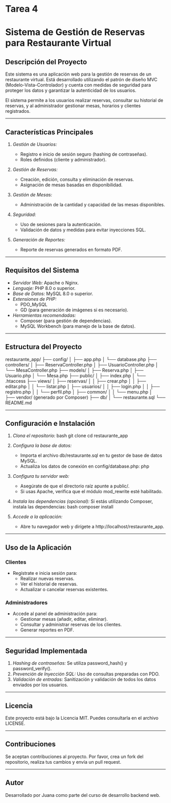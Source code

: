 # Tarea 4
# Sistema de Gestión de Reservas para Restaurante Virtual

## Descripción del Proyecto

Este sistema es una aplicación web para la gestión de reservas de un restaurante virtual. Está desarrollado utilizando el patrón de diseño MVC (Modelo-Vista-Controlador) y cuenta con medidas de seguridad para proteger los datos y garantizar la autenticidad de los usuarios.

El sistema permite a los usuarios realizar reservas, consultar su historial de reservas, y al administrador gestionar mesas, horarios y clientes registrados.

---

## Características Principales

1. *Gestión de Usuarios:*
   - Registro e inicio de sesión seguro (hashing de contraseñas).
   - Roles definidos (cliente y administrador).

2. *Gestión de Reservas:*
   - Creación, edición, consulta y eliminación de reservas.
   - Asignación de mesas basadas en disponibilidad.

3. *Gestión de Mesas:*
   - Administración de la cantidad y capacidad de las mesas disponibles.

4. *Seguridad:*
   - Uso de sesiones para la autenticación.
   - Validación de datos y medidas para evitar inyecciones SQL.

5. *Generación de Reportes:*
   - Reporte de reservas generados en formato PDF.

---

## Requisitos del Sistema

- *Servidor Web:* Apache o Nginx.
- *Lenguaje:* PHP 8.0 o superior.
- *Base de Datos:* MySQL 8.0 o superior.
- *Extensiones de PHP:*
  - PDO_MySQL
  - GD (para generación de imágenes si es necesario).
- *Herramientas recomendadas:*
  - Composer (para gestión de dependencias).
  - MySQL Workbench (para manejo de la base de datos).

---

## Estructura del Proyecto


restaurante_app/
├── config/
│   ├── app.php
│   └── database.php
├── controllers/
│   ├── ReservaController.php
│   ├── UsuarioController.php
│   └── MesaController.php
├── models/
│   ├── Reserva.php
│   ├── Usuario.php
│   └── Mesa.php
├── public/
│   ├── index.php
│   └── .htaccess
├── views/
│   ├── reservas/
│   │   ├── crear.php
│   │   ├── editar.php
│   │   └── listar.php
│   ├── usuarios/
│   │   ├── login.php
│   │   ├── registro.php
│   │   └── perfil.php
│   ├── common/
│   │   └── menu.php
│   
├── vendor/ (generado por Composer)
├── db/
│   └── restaurante.sql
└── README.md


---

## Configuración e Instalación

1. *Clona el repositorio:*
   bash
   git clone <url-del-repositorio>
   cd restaurante_app
   

2. *Configura la base de datos:*
   - Importa el archivo db/restaurante.sql en tu gestor de base de datos MySQL.
   - Actualiza los datos de conexión en config/database.php:
     php
     <?php
     define('DB_HOST', 'localhost');
     define('DB_NAME', 'restaurante');
     define('DB_USER', 'root');
     define('DB_PASS', '');
     

3. *Configura tu servidor web:*
   - Asegúrate de que el directorio raíz apunte a public/.
   - Si usas Apache, verifica que el módulo mod_rewrite esté habilitado.

4. *Instala las dependencias (opcional):*
   Si estás utilizando Composer, instala las dependencias:
   bash
   composer install
   

5. *Accede a la aplicación:*
   - Abre tu navegador web y dirígete a http://localhost/restaurante_app.

---

## Uso de la Aplicación

### Clientes
- Regístrate e inicia sesión para:
  - Realizar nuevas reservas.
  - Ver el historial de reservas.
  - Actualizar o cancelar reservas existentes.

### Administradores
- Accede al panel de administración para:
  - Gestionar mesas (añadir, editar, eliminar).
  - Consultar y administrar reservas de los clientes.
  - Generar reportes en PDF.

---

## Seguridad Implementada

1. *Hashing de contraseñas:* Se utiliza password_hash() y password_verify().
2. *Prevención de Inyección SQL:* Uso de consultas preparadas con PDO.
3. *Validación de entradas:* Sanitización y validación de todos los datos enviados por los usuarios.

---

## Licencia
Este proyecto está bajo la Licencia MIT. Puedes consultarla en el archivo LICENSE.

---

## Contribuciones
Se aceptan contribuciones al proyecto. Por favor, crea un fork del repositorio, realiza tus cambios y envía un pull request.

---

## Autor
Desarrollado por Juana como parte del curso de desarrollo backend web.
